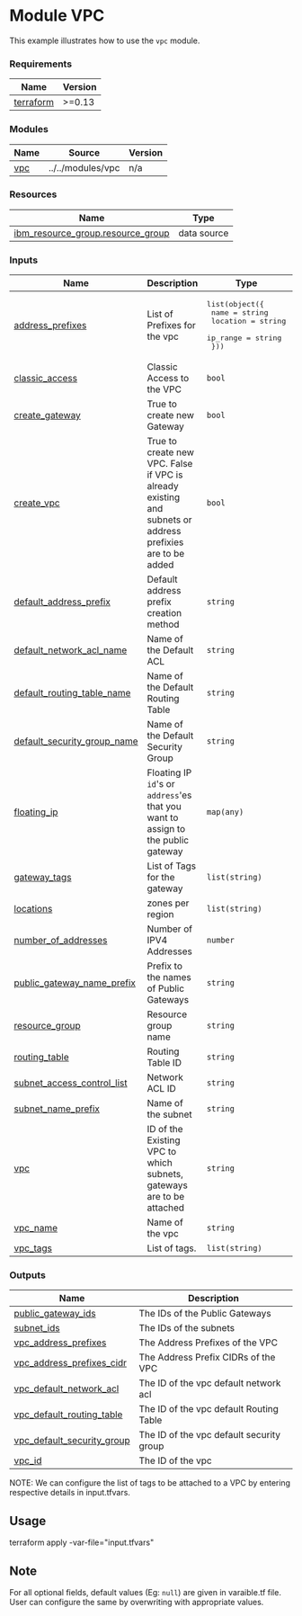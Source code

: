 # Module VPC

This example illustrates how to use the `vpc` module.

<!-- BEGINNING OF PRE-COMMIT-TERRAFORM DOCS HOOK -->
### Requirements

| Name | Version |
|------|---------|
| <a name="requirement_terraform"></a> [terraform](#requirement\_terraform) | >=0.13 |

### Modules

| Name | Source | Version |
|------|--------|---------|
| <a name="module_vpc"></a> [vpc](#module\_vpc) | ../../modules/vpc | n/a |

### Resources

| Name | Type |
|------|------|
| [ibm_resource_group.resource_group](https://registry.terraform.io/providers/IBM-Cloud/ibm/latest/docs/data-sources/resource_group) | data source |

### Inputs

| Name | Description | Type | Default | Required |
|------|-------------|------|---------|:--------:|
| <a name="input_address_prefixes"></a> [address\_prefixes](#input\_address\_prefixes) | List of Prefixes for the vpc | <pre>list(object({<br>    name     = string<br>    location = string<br>    ip_range = string<br>  }))</pre> | `[]` | no |
| <a name="input_classic_access"></a> [classic\_access](#input\_classic\_access) | Classic Access to the VPC | `bool` | `null` | no |
| <a name="input_create_gateway"></a> [create\_gateway](#input\_create\_gateway) | True to create new Gateway | `bool` | `true` | no |
| <a name="input_create_vpc"></a> [create\_vpc](#input\_create\_vpc) | True to create new VPC. False if VPC is already existing and subnets or address prefixies are to be added | `bool` | n/a | yes |
| <a name="input_default_address_prefix"></a> [default\_address\_prefix](#input\_default\_address\_prefix) | Default address prefix creation method | `string` | `null` | no |
| <a name="input_default_network_acl_name"></a> [default\_network\_acl\_name](#input\_default\_network\_acl\_name) | Name of the Default ACL | `string` | `null` | no |
| <a name="input_default_routing_table_name"></a> [default\_routing\_table\_name](#input\_default\_routing\_table\_name) | Name of the Default Routing Table | `string` | `null` | no |
| <a name="input_default_security_group_name"></a> [default\_security\_group\_name](#input\_default\_security\_group\_name) | Name of the Default Security Group | `string` | `null` | no |
| <a name="input_floating_ip"></a> [floating\_ip](#input\_floating\_ip) | Floating IP `id`'s or `address`'es that you want to assign to the public gateway | `map(any)` | `{}` | no |
| <a name="input_gateway_tags"></a> [gateway\_tags](#input\_gateway\_tags) | List of Tags for the gateway | `list(string)` | `null` | no |
| <a name="input_locations"></a> [locations](#input\_locations) | zones per region | `list(string)` | `[]` | no |
| <a name="input_number_of_addresses"></a> [number\_of\_addresses](#input\_number\_of\_addresses) | Number of IPV4 Addresses | `number` | `null` | no |
| <a name="input_public_gateway_name_prefix"></a> [public\_gateway\_name\_prefix](#input\_public\_gateway\_name\_prefix) | Prefix to the names of Public Gateways | `string` | `null` | no |
| <a name="input_resource_group"></a> [resource\_group](#input\_resource\_group) | Resource group name | `string` | `null` | no |
| <a name="input_routing_table"></a> [routing\_table](#input\_routing\_table) | Routing Table ID | `string` | `null` | no |
| <a name="input_subnet_access_control_list"></a> [subnet\_access\_control\_list](#input\_subnet\_access\_control\_list) | Network ACL ID | `string` | `null` | no |
| <a name="input_subnet_name_prefix"></a> [subnet\_name\_prefix](#input\_subnet\_name\_prefix) | Name of the subnet | `string` | `null` | no |
| <a name="input_vpc"></a> [vpc](#input\_vpc) | ID of the Existing VPC to which subnets, gateways are to be attached | `string` | `null` | no |
| <a name="input_vpc_name"></a> [vpc\_name](#input\_vpc\_name) | Name of the vpc | `string` | `null` | no |
| <a name="input_vpc_tags"></a> [vpc\_tags](#input\_vpc\_tags) | List of tags. | `list(string)` | `null` | no |

### Outputs

| Name | Description |
|------|-------------|
| <a name="output_public_gateway_ids"></a> [public\_gateway\_ids](#output\_public\_gateway\_ids) | The IDs of the Public Gateways |
| <a name="output_subnet_ids"></a> [subnet\_ids](#output\_subnet\_ids) | The IDs of the subnets |
| <a name="output_vpc_address_prefixes"></a> [vpc\_address\_prefixes](#output\_vpc\_address\_prefixes) | The Address Prefixes of the VPC |
| <a name="output_vpc_address_prefixes_cidr"></a> [vpc\_address\_prefixes\_cidr](#output\_vpc\_address\_prefixes\_cidr) | The Address Prefix CIDRs of the VPC |
| <a name="output_vpc_default_network_acl"></a> [vpc\_default\_network\_acl](#output\_vpc\_default\_network\_acl) | The ID of the vpc default network acl |
| <a name="output_vpc_default_routing_table"></a> [vpc\_default\_routing\_table](#output\_vpc\_default\_routing\_table) | The ID of the vpc default Routing Table |
| <a name="output_vpc_default_security_group"></a> [vpc\_default\_security\_group](#output\_vpc\_default\_security\_group) | The ID of the vpc default security group |
| <a name="output_vpc_id"></a> [vpc\_id](#output\_vpc\_id) | The ID of the vpc |
<!-- END OF PRE-COMMIT-TERRAFORM DOCS HOOK -->

NOTE: We can configure the list of tags to be attached to a VPC by entering respective details in input.tfvars.

## Usage

terraform apply -var-file="input.tfvars"

## Note

For all optional fields, default values (Eg: `null`) are given in varaible.tf file. User can configure the same by overwriting with appropriate values.
